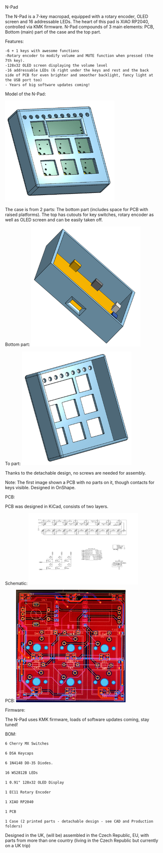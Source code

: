 N-Pad

The N-Pad is a 7-key macropad, equipped with a rotary encoder, OLED screen and 16 addressable LEDs. The heart of this pad is XIAO RP2040, controlled via KMK firmware.
N-Pad compounds of 3 main elements: PCB, Bottom (main) part of the case and the top part.


Features:

    -6 + 1 keys with awesome functions
    -Rotary encoder to modify volume and MUTE function when pressed (the 7th key).
    -128x32 OLED screen displaying the volume level
    -16 addressable LEDs (6 right under the keys and rest and the back side of PCB for even brighter and smoother backlight, fancy light at the USB port too)
    - Years of big software updates coming!


Model of the N-Pad:

<img src="Images/IMG_8406.jpeg" alt="Model" width="360"/>

The case is from 2 parts: The bottom part (includes space for PCB with raised platforms). The top has cutouts for key switches, rotary encoder as well as OLED screen and can be easily taken off.

Bottom part:
<img src="Images/IMG_8424.jpeg" alt="Schematic" width="360"/>

To part:
<img src="Images/IMG_8423.jpeg" alt="Schematic" width="360"/>

Thanks to the detachable design, no screws are needed for assembly.

Note: The first image shown a PCB with no parts on it, though contacts for keys visible. Designed in OnShape.


PCB:

PCB was designed in KiCad, consists of two layers.

Schematic:
<img src="Images/IMG_8399.jpeg" alt="Schematic" width="360"/>

PCB:
<img src="Images/IMG_8205.jpeg" alt="PCB" width="360"/>

Firmware:

The N-Pad uses KMK firmware, loads of software updates coming, stay tuned!

BOM:

    6 Cherry MX Switches

    6 DSA Keycaps
    
    6 1N4148 DO-35 Diodes.
    
    16 WS2812B LEDs 
    
    1 0.91" 128x32 OLED Display
    
    1 EC11 Rotary Encoder
    
    1 XIAO RP2040
    
    1 PCB
    
    1 Case (2 printed parts - detachable design - see CAD and Production folders)
    
    
Designed in the UK, (will be) assembled in the Czech Republic, EU, with parts from more than one country (living in the Czech Republic but currently on a UK trip)
